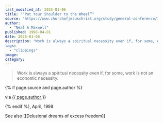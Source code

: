 ```yaml
---
last_modified_at: 2025-01-06
title: "“Put Your Shoulder to the Wheel”"
source: "https://www.churchofjesuschrist.org/study/general-conference/1998/04/put-your-shoulder-to-the-wheel?lang=eng"
author:
  - "Neal A Maxwell"
published: 1998-04-01
date: 2025-01-06
description: "Work is always a spiritual necessity even if, for some, work is not an economic necessity."
tags:
  - "clippings"
image:
category:
---
```

> Work is always a spiritual necessity even if, for some, work is not an economic necessity.

{% if page.source and page.author %}
  <p>via <a href="{{ page.source }}">{{ page.author }}</a></p>
{% endif %}, April, 1998

See also [[Delusional dreams of excess freedom]]